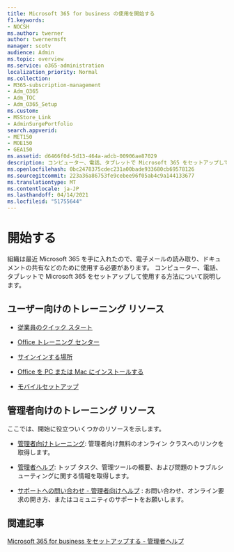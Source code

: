 ```yaml
---
title: Microsoft 365 for business の使用を開始する
f1.keywords:
- NOCSH
ms.author: twerner
author: twernermsft
manager: scotv
audience: Admin
ms.topic: overview
ms.service: o365-administration
localization_priority: Normal
ms.collection:
- M365-subscription-management
- Adm_O365
- Adm_TOC
- Adm_O365_Setup
ms.custom:
- MSStore_Link
- AdminSurgePortfolio
search.appverid:
- MET150
- MOE150
- GEA150
ms.assetid: d6466f0d-5d13-464a-adcb-00906ae87029
description: コンピューター、電話、タブレットで Microsoft 365 をセットアップして使用する方法について説明します。
ms.openlocfilehash: 0bc2478375cdec231a00bade933680cb69578126
ms.sourcegitcommit: 223a36a86753fe9cebee96f05ab4c9a144133677
ms.translationtype: MT
ms.contentlocale: ja-JP
ms.lasthandoff: 04/14/2021
ms.locfileid: "51755644"
---
```

# <a name="get-started"></a>開始する

組織は最近 Microsoft 365 を手に入れたので、電子メールの読み取り、ドキュメントの共有などのために使用する必要があります。 コンピューター、電話、タブレットで Microsoft 365 をセットアップして使用する方法について説明します。

## <a name="training-resources-for-your-users"></a>ユーザー向けのトレーニング リソース


- [従業員のクイック スタート](https://support.microsoft.com/office/b9700090-ce64-4046-ab92-ce8488a7bc0f)
    
- [Office トレーニング センター](https://support.microsoft.com/office/b8f02f81-ec85-4493-a39b-4c48e6bc4bfb)
    
- [サインインする場所](https://support.microsoft.com/office/e9eb7d51-5430-4929-91ab-6157c5a050b4)
    
- [Office を PC または Mac にインストールする](https://support.microsoft.com/office/4414eaaf-0478-48be-9c42-23adc4716658)
    
- [モバイルセットアップ](https://support.microsoft.com/office/7dabb6cb-0046-40b6-81fe-767e0b1f014f)
    
## <a name="training-resources-for-you-the-admin"></a>管理者向けのトレーニング リソース

ここでは、開始に役立ついくつかのリソースを示します。
  
- [管理者向けトレーニング](../index.yml): 管理者向け無料のオンライン クラスへのリンクを取得します。
    
- [管理者ヘルプ](https://docs.microsoft.com/microsoft-365/business-video/admin-center-overview): トップ タスク、管理ツールの概要、および問題のトラブルシューティングに関する情報を取得します。
    
- [サポートへの問い合わせ - 管理者向けヘルプ](../contact-support-for-business-products.md) : お問い合わせ、オンライン要求の開き方、またはコミュニティのサポートをお願いします。 
    
## <a name="related-articles"></a>関連記事

[Microsoft 365 for business をセットアップする - 管理者ヘルプ](../setup/setup.md)